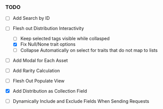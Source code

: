 ### TODO

- [ ] Add Search by ID
- [ ] Flesh out Distribution Interactivity
    - [ ] Keep selected tags visible while collasped
    - [X] Fix Null/None trait options
    - [ ] Collapse Automatically on select for traits that do not map to lists
- [ ] Add Modal for Each Asset
- [ ] Add Rarity Calculation

- [ ] Flesh Out Populate View
- [X] Add Distribution as Collection Field
- [ ] Dynamically Include and Exclude Fields When Sending Requests
